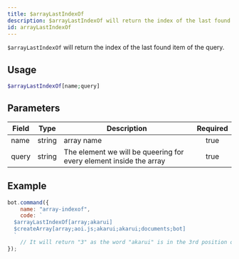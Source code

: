 ```yaml
---
title: $arrayLastIndexOf
description: $arrayLastIndexOf will return the index of the last found item of the query.
id: arrayLastIndexOf
---
```


`$arrayLastIndexOf` will return the index of the last found item of the query.

## Usage

```php
$arrayLastIndexOf[name;query]
```

## Parameters

| Field | Type   | Description                                                        | Required |
|-------|--------|--------------------------------------------------------------------|:--------:|
| name  | string | array name                                                         |   true   |
| query | string | The element we will be queering for every element inside the array |   true   |

## Example

```javascript
bot.command({
    name: "array-indexof",
    code: `
  $arrayLastIndexOf[array;akarui]
  $createArray[array;aoi.js;akarui;akarui;documents;bot]
  `
    // It will return "3" as the word "akarui" is in the 3rd position of the array.
});
```